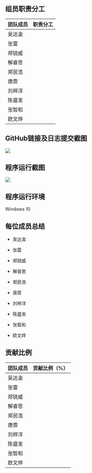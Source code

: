 ## 组员职责分工
| 团队成员 | 职责分工 |
| ------- | ----- |
|  吴达渝 | |
|  张雷 | |
| 郑锐威| |
| 解睿思| |
| 郑民浩| |
| 唐霏| |
| 刘梓洋| |
| 陈盛发| |
| 张智和| |
| 欧文烨| |

## GitHub链接及日志提交截图
![](link)

## 程序运行截图
![](link)

## 程序运行环境
Windows 10

## 每位成员总结
- 吴达渝

- 张雷

- 郑锐威

- 解睿思

- 郑民浩

- 唐霏

- 刘梓洋

- 陈盛发

- 张智和

- 欧文烨
## 贡献比例
| 团队成员 | 贡献比例（%） |
| ------- | ----- |
|  吴达渝 | |
|  张雷 | |
| 郑锐威| |
| 解睿思| |
| 郑民浩| |
| 唐霏| |
| 刘梓洋| |
| 陈盛发| |
| 张智和| |
| 欧文烨| |
